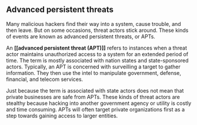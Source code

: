 ## Advanced persistent threats

Many malicious hackers find their way into a system, cause trouble, and then leave. But on some occasions, threat actors stick around. These kinds of events are known as advanced persistent threats, or APTs.

An **[[advanced persistent threat (APT)]]** refers to instances when a threat actor maintains unauthorized access to a system for an extended period of time. The term is mostly associated with nation states and state-sponsored actors. Typically, an APT is concerned with surveilling a target to gather information. They then use the intel to manipulate government, defense, financial, and telecom services.

Just because the term is associated with state actors does not mean that private businesses are safe from APTs. These kinds of threat actors are stealthy because hacking into another government agency or utility is costly and time consuming. APTs will often target private organizations first as a step towards gaining access to larger entities.